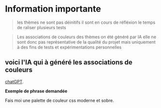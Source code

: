 # Information importante

> les thèmes ne sont pas déinitifs il sont en cours de réfléxion le temps de raliser plusieurs tests

> Les associations de couleurs des thèmes on été généré par IA  elle ne sont donc pas représentative de la qualité du projet mais uniquement à des fins de tests et expérimentations personnelles

## voici l'IA qui à généré les associations de couleurs
[chatGPT](https://chat.openai.com/chat).


**Exemple de phrase demandée**

Fais moi une palette de couleur css moderne et sobre.